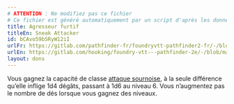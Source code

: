 ```yaml
---
# ATTENTION : Ne modifiez pas ce fichier
# Ce fichier est généré automatiquement par un script d'après les données du module Foundry VTT officiel et de sa traduction
title: Agresseur furtif
titleEn: Sneak Attacker
id: bCAvo59b5RyW12iI
urlFr: https://gitlab.com/pathfinder-fr/foundryvtt-pathfinder2-fr/-/blob/master/data/feats/bCAvo59b5RyW12iI.htm
urlEn: https://gitlab.com/hooking/foundry-vtt---pathfinder-2e/-/blob/master/packs/data/feats.db/sneak-attacker.json
layout: dons
---
```

Vous gagnez la capacité de classe [attaque sournoise](../capacité-classe/attaque-sournoise.html), à la seule différence qu’elle inflige 1d4 dégâts, passant à 1d6 au niveau 6. Vous n’augmentez pas le nombre de dés lorsque vous gagnez des niveaux.
